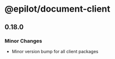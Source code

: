 # @epilot/document-client

## 0.18.0

### Minor Changes

- Minor version bump for all client packages
